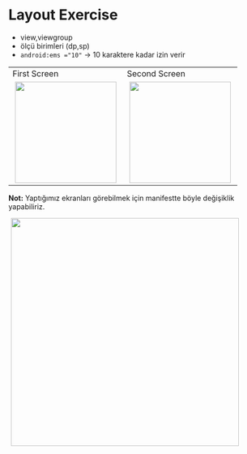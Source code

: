 # Layout Exercise
- view,viewgroup
- ölçü birimleri (dp,sp)
- `android:ems ="10"` -> 10 karaktere kadar izin verir


<div>
<table>
  <tr>
    <td >First Screen </td>
     <td >Second Screen</td>
  
 
  </tr>
  
  <tr>
    <td >
      <img src="https://user-images.githubusercontent.com/41166029/167472646-a3f04b65-ec98-4217-91b9-0fc58ac5857f.png" width="200" hspace="5"/>
    </td>
   <td>
     <img src="https://user-images.githubusercontent.com/41166029/167472722-a5df1a1e-f193-4b9c-8674-5c2a0baa896f.png" width="200" hspace="5"/>
    </td>
      
  
  </tr>
 </table>
  </div>
  
  **Not:** Yaptığımız  ekranları görebilmek için manifestte böyle değişiklik yapabiliriz.
  
   <img src="https://user-images.githubusercontent.com/41166029/167472775-6438686b-6667-4c7e-8640-154ca5e98706.png" width="450" hspace="5"/>


